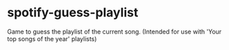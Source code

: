 # spotify-guess-playlist
Game to guess the playlist of the current song. (Intended for use with 'Your top songs of the year' playlists)
